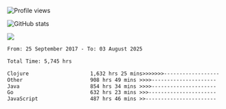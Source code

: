 ![Profile views](https://komarev.com/ghpvc/?username=liuchong)

![GitHub stats](https://github-readme-stats.vercel.app/api?username=liuchong&show_icons=true)

<img src="https://cr-skills-chart-widget.azurewebsites.net/api/api?username=liuchong&skills=Java,JavaScript,Python,Go,Rust,Zig&show-other-skills=true"/>

<!--START_SECTION:waka-->

```txt
From: 25 September 2017 - To: 03 August 2025

Total Time: 5,745 hrs

Clojure                    1,632 hrs 25 mins>>>>>>>------------------   28.41 %
Other                      908 hrs 49 mins >>>>---------------------   15.82 %
Java                       854 hrs 34 mins >>>>---------------------   14.88 %
Go                         632 hrs 23 mins >>>----------------------   11.01 %
JavaScript                 487 hrs 46 mins >>-----------------------   08.49 %
```

<!--END_SECTION:waka-->

